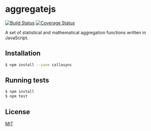 # aggregatejs

[![Build Status](https://travis-ci.org/yefremov/aggregatejs.svg?branch=master)](https://travis-ci.org/yefremov/aggregatejs)
[![Coverage Status](https://coveralls.io/repos/github/yefremov/aggregatejs/badge.svg?branch=master)](https://coveralls.io/github/yefremov/aggregatejs?branch=master)

A set of statistical and mathematical aggregation functions written in JavaScript.

## Installation

```bash
$ npm install --save callasync
```

## Running tests

```bash
$ npm install
$ npm test
```

## License

[MIT](LICENSE)

